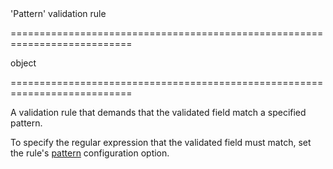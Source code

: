 <!--**
/*-------------------------------------------
    Auto-generated file. Do not modify.
-------------------------------------------

**-->
<!--d-->'Pattern' validation rule<!--/d-->
===========================================================================
<!--type-->object<!--/type-->
===========================================================================

<!--shortDescription-->
A validation rule that demands that the validated field match a specified pattern.
<!--/shortDescription-->

<!--fullDescription-->
To specify the regular expression that the validated field must match, set the rule's [pattern](/Documentation/ApiReference/UI_Widgets/dxValidator/Validation_Rules/PatternRule/#pattern) configuration option.
<!--/fullDescription-->